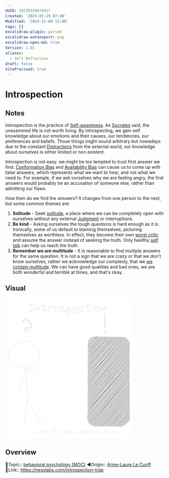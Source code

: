 ```yaml
---
UUID: 20230329074957
Created: '2023-03-29 07:49'
Modified: '2024-12-08 12:00'
tags: []
excalidraw-plugin: parsed
excalidraw-autoexport: png
excalidraw-open-md: true
Version: 1.01
aliases:
  - Self Reflection
draft: false
SiteProcssed: true
---
```


# Introspection

## Notes

Introspection is the practice of [Self-awareness](/notes/self-awareness.md). As [Socrates](/notes/socrates-philosopher.md) said, the unexamined life is not worth living. By introspecting, we gain self knowledge about our emotions and their causes, our tendencies, our preferences and beliefs. Those things might sound arbitrary but nowadays due to the constant [Distractions](/notes/procrastination.md) from the external world, our knowledge about ourselves is either limited or non existent.

Introspection is not easy. we might be too tempted to trust first answer we find. [Conformation Bias](/notes/conformation-bias.md) and [Availability Bias](/notes/availability-bias.md) can cause us to come up with false answers, which represents what we want to hear, and not what we need to. For example, if we ask ourselves why we are feeling angry, the first answers would probably be an accusation of someone else, rather than admitting our flaws.

How then do we find the answers? It changes from one person to the next, but some common themes are:
1. **Solitude** - Seek [solitude](/notes/solitude.md), a place where we can be completely open with ourselves without any external [Judgment](/notes/judgment.md) or interruptions.
2. **Be kind** - Asking ourselves the tough questions is hard enough as it is. Ironically, some of us default to blaming themselves, picturing themselves as worthless. In effect, they become their own [worst critic](/notes/self-criticism.md) and assume the answer instead of seeking the truth. Only healthy [self talk](/notes/self-talk.md) can help us reach the truth.
3. **Remember we are multitude** - It is reasonable to find multiple answers for the same question. It is not a sign that we are crazy or that we don't know ourselves, rather we acknowledge our complexly, that we [we contain multitude](/notes/a-person-is-a-community.md). We can have good qualities and bad ones, we are both wonderful and terrible at times, and that's okay.

## Visual

![introspection.webp](/notes/introspection.webp)

## Overview
🔼Topic:: [behavioral psychology (MOC)](/mocs/behavioral-psychology-moc.md)
◀Origin:: [Anne-Laure Le Cunff](/notes/anne-laure-le-cunff.md)
🔗Link:: https://nesslabs.com/introspection-trap

